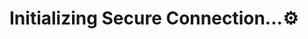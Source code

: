 <!DOCTYPE html>
<html lang="en">
<head>
<meta charset="UTF-8">
<meta name="viewport" content="width=device-width, initial-scale=1.0">
<title>Emoji Rotation</title>
<style>
@keyframes blink {
0% {
opacity: 1;
}
50% {
opacity: 0;
}
100% {
opacity: 1;
}
}

.blink {
animation: blink 1s infinite;
color: green;
}
@keyframes rotate {
from {
transform: rotate(0deg);
}
to {
transform: rotate(360deg);
}
}

.emoji {
animation: rotate 5s linear infinite; /* Adjust the duration as needed */
display: inline-block;
font-size: 2rem; /* Adjust the size as needed */
}
</style>
<script>
setTimeout(function() {
// Change the message after 3 seconds
document.getElementById('message').innerHTML = "";
}, 3000); // 3000 milliseconds = 3 seconds
</script>
</head>
<body>
<h1 class="blink" id="message">Initializing Secure Connection...<span class="emoji">⚙</span></h1>
</body>
</html>
